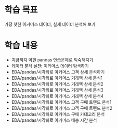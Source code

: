 # 학습 목표
가장 핫한 이커머스 데이터, 실제 데이터 분석해 보기

# 학습 내용
- 지금까지 익힌 pandas 연습문제로 익숙해지기
- 데이터 분석 실전: 이커머스 데이터 탐색하기
- EDA/pandas/시각화로 이커머스 고객 상세 분석하기
- EDA/pandas/시각화로 이커머스 거래액 상세 분석1
- EDA/pandas/시각화로 이커머스 거래액 상세 분석2
- EDA/pandas/시각화로 이커머스 거래액 상세 분석3
- EDA/pandas/시각화로 이커머스 거래액 상세 분석4
- EDA/pandas/시각화로 이커머스 고객 구매 트렌드 분석1
- EDA/pandas/시각화로 이커머스 고객 구매 트렌드 분석2
- EDA/pandas/시각화로 이커머스 구매 카테고리 분석
- EDA/pandas/시각화로 이커머스 배송 시간 분석
